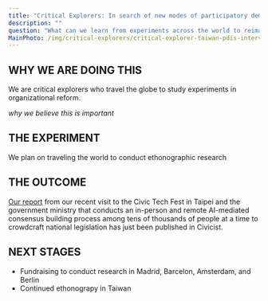 ```yaml
---
title: "Critical Explorers: In search of new modes of participatory democracy"
description: ""
question: "What can we learn from experiments across the world to reimagine democracy?"
MainPhoto: /img/critical-explorers/critical-explorer-taiwan-pdis-interview-avross-hsaio.JPG
---
```


## WHY WE ARE DOING THIS

We are critical explorers who travel the globe to study experiments in organizational reform.

_why we believe this is important_


## THE EXPERIMENT

We plan on traveling the world to conduct ethonographic research 

## THE OUTCOME

[Our report](https://civichall.org/civicist/two-weeks-in-taipei/. ) from our recent visit to the Civic Tech Fest in Taipei and the government ministry that conducts an in-person and remote AI-mediated consensus building process among tens of thousands of people at a time to crowdcraft national legislation has just been published in Civicist.

## NEXT STAGES

* Fundraising to conduct research in Madrid, Barcelon, Amsterdam, and Berlin
* Continued ethonograpy in Taiwan